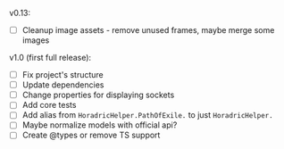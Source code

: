 v0.13:
- [ ] Cleanup image assets - remove unused frames, maybe merge some images

v1.0 (first full release):
- [ ] Fix project's structure
- [ ] Update dependencies
- [ ] Change properties for displaying sockets
- [ ] Add core tests
- [ ] Add alias from `HoradricHelper.PathOfExile.` to just `HoradricHelper.`
- [ ] Maybe normalize models with official api?
- [ ] Create @types or remove TS support
